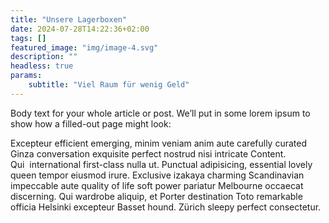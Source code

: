 ```yaml
---
title: "Unsere Lagerboxen"
date: 2024-07-28T14:22:36+02:00
tags: []
featured_image: "img/image-4.svg"
description: ""
headless: true
params:
    subtitle: "Viel Raum für wenig Geld"
---
```


Body text for your whole article or post. We’ll put in some lorem ipsum to show how a filled-out page
might look:
  
Excepteur efficient emerging, minim veniam anim aute carefully curated Ginza conversation exquisite
perfect nostrud nisi intricate Content. Qui&nbsp;&nbsp;international first-class nulla ut. Punctual
adipisicing, essential lovely queen tempor eiusmod irure. Exclusive izakaya charming Scandinavian
impeccable aute quality of life soft power pariatur Melbourne occaecat discerning. Qui wardrobe
aliquip, et Porter destination Toto remarkable officia Helsinki excepteur Basset hound. Zürich sleepy
perfect consectetur.